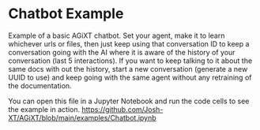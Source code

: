 # Chatbot Example
Example of a basic AGiXT chatbot.  Set your agent, make it to learn whichever urls or files, then just keep using that conversation ID to keep a conversation going with the AI where it is aware of the history of your conversation (last 5 interactions).  If you want to keep talking to it about the same docs with out the history, start a new conversation (generate a new UUID to use) and keep going with the same agent without any retraining of the documentation.

You can open this file in a Jupyter Notebook and run the code cells to see the example in action. https://github.com/Josh-XT/AGiXT/blob/main/examples/Chatbot.ipynb

